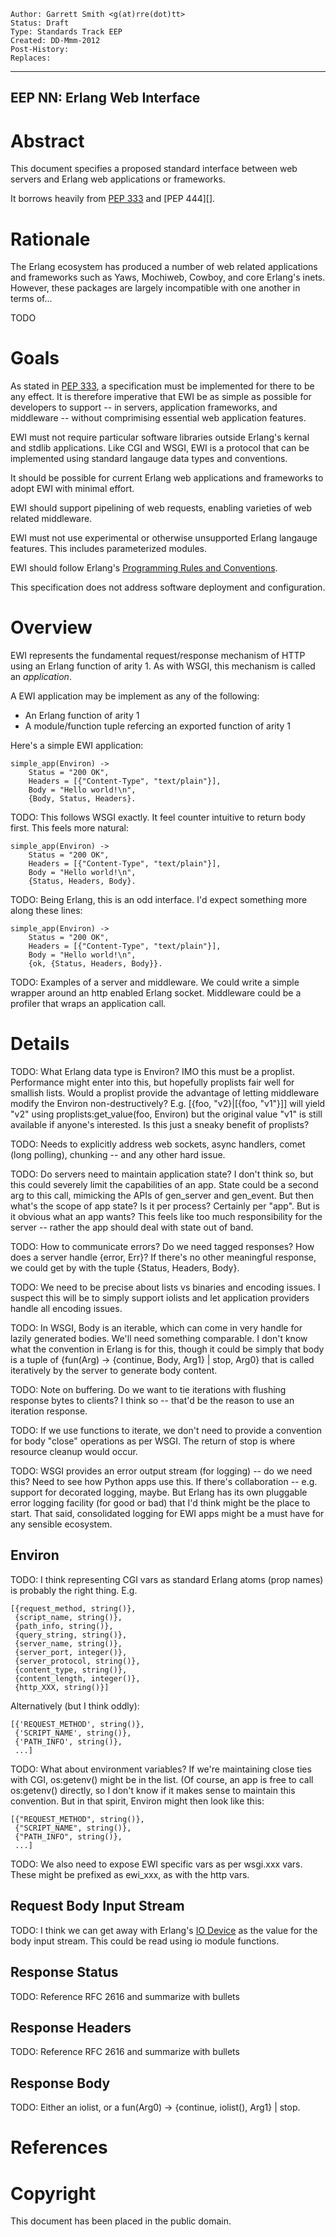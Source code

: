     Author: Garrett Smith <g(at)rre(dot)tt>
    Status: Draft
    Type: Standards Track EEP
    Created: DD-Mmm-2012
    Post-History:
    Replaces:
****
EEP NN: Erlang Web Interface
----


Abstract
========

This document specifies a proposed standard interface between web
servers and Erlang web applications or frameworks.

It borrows heavily from [PEP 333][] and [PEP 444][].


Rationale
=========

The Erlang ecosystem has produced a number of web related applications
and frameworks such as Yaws, Mochiweb, Cowboy, and core Erlang's
inets. However, these packages are largely incompatible with one
another in terms of...

TODO

Goals
=====

As stated in [PEP 333][], a specification must be implemented for
there to be any effect. It is therefore imperative that EWI be as
simple as possible for developers to support -- in servers,
application frameworks, and middleware -- without comprimising
essential web application features.

EWI must not require particular software libraries outside Erlang's
kernal and stdlib applications. Like CGI and WSGI, EWI is a protocol
that can be implemented using standard langauge data types and
conventions.

It should be possible for current Erlang web applications and frameworks
to adopt EWI with minimal effort.

EWI should support pipelining of web requests, enabling varieties of
web related middleware.

EWI must not use experimental or otherwise unsupported Erlang langauge
features. This includes parameterized modules.

EWI should follow Erlang's [Programming Rules and Conventions][].

This specification does not address software deployment and configuration.

Overview
========

EWI represents the fundamental request/response mechanism of HTTP
using an Erlang function of arity 1. As with WSGI, this mechanism is
called an *application*.

A EWI application may be implement as any of the following:

- An Erlang function of arity 1
- A module/function tuple refercing an exported function of arity 1

Here's a simple EWI application:

```
simple_app(Environ) ->
    Status = "200 OK",
    Headers = [{"Content-Type", "text/plain"}],
    Body = "Hello world!\n",
    {Body, Status, Headers}.
```

TODO: This follows WSGI exactly. It feel counter intuitive to return
body first. This feels more natural:

```
simple_app(Environ) ->
    Status = "200 OK",
    Headers = [{"Content-Type", "text/plain"}],
    Body = "Hello world!\n",
    {Status, Headers, Body}.
```

TODO: Being Erlang, this is an odd interface. I'd expect something
more along these lines:

```
simple_app(Environ) ->
    Status = "200 OK",
    Headers = [{"Content-Type", "text/plain"}],
    Body = "Hello world!\n",
    {ok, {Status, Headers, Body}}.
```

TODO: Examples of a server and middleware. We could write a simple
wrapper around an http enabled Erlang socket. Middleware could be a
profiler that wraps an application call.


Details
=======

TODO: What Erlang data type is Environ? IMO this must be a
proplist. Performance might enter into this, but hopefully proplists
fair well for smallish lists. Would a proplist provide the advantage
of letting middleware modify the Environ non-destructively? E.g. [{foo,
"v2}|[{foo, "v1"}]] will yield "v2" using proplists:get_value(foo,
Environ) but the original value "v1" is still available if anyone's
interested. Is this just a sneaky benefit of proplists?

TODO: Needs to explicitly address web sockets, async handlers, comet
(long polling), chunking -- and any other hard issue.

TODO: Do servers need to maintain application state? I don't think so,
but this could severely limit the capabilities of an app. State could
be a second arg to this call, mimicking the APIs of gen_server and
gen_event. But then what's the scope of app state? Is it per process?
Certainly per "app". But is it obvious what an app wants? This feels
like too much responsibility for the server -- rather the app should
deal with state out of band.

TODO: How to communicate errors? Do we need tagged responses? How does
a server handle {error, Err}? If there's no other meaningful response,
we could get by with the tuple {Status, Headers, Body}.

TODO: We need to be precise about lists vs binaries and encoding
issues. I suspect this will be to simply support iolists and let
application providers handle all encoding issues.

TODO: In WSGI, Body is an iterable, which can come in very handle for
lazily generated bodies. We'll need something comparable. I don't know
what the convention in Erlang is for this, though it could be simply
that body is a tuple of {fun(Arg) -> {continue, Body, Arg1} | stop,
Arg0} that is called iteratively by the server to generate body
content.

TODO: Note on buffering. Do we want to tie iterations with flushing
response bytes to clients? I think so -- that'd be the reason to use
an iteration response.

TODO: If we use functions to iterate, we don't need to provide a
convention for body "close" operations as per WSGI. The return of stop
is where resource cleanup would occur.

TODO: WSGI provides an error output stream (for logging) -- do we need
this? Need to see how Python apps use this. If there's collaboration
-- e.g. support for decorated logging, maybe. But Erlang has its own
pluggable error logging facility (for good or bad) that I'd think
might be the place to start. That said, consolidated logging for EWI
apps might be a must have for any sensible ecosystem.

Environ
-------

TODO: I think representing CGI vars as standard Erlang atoms (prop
names) is probably the right thing. E.g.

```
[{request_method, string()},
 {script_name, string()},
 {path_info, string()},
 {query_string, string()},
 {server_name, string()},
 {server_port, integer()},
 {server_protocol, string()},
 {content_type, string()},
 {content_length, integer()},
 {http_XXX, string()}]
```

Alternatively (but I think oddly):

```
[{'REQUEST_METHOD', string()},
 {'SCRIPT_NAME', string()},
 {'PATH_INFO', string()},
 ...]
```

TODO: What about environment variables? If we're maintaining close
ties with CGI, os:getenv() might be in the list. (Of course, an app is
free to call os:getenv() directly, so I don't know if it makes sense
to maintain this convention. But in that spirit, Environ might then
look like this:

```
[{"REQUEST_METHOD", string()},
 {"SCRIPT_NAME", string()},
 {"PATH_INFO", string()},
 ...]
```

TODO: We also need to expose EWI specific vars as per wsgi.xxx
vars. These might be prefixed as ewi_xxx, as with the http vars.

Request Body Input Stream
-------------------------

TODO: I think we can get away with Erlang's [IO Device][] as the value
for the body input stream. This could be read using io module
functions.

Response Status
---------------

TODO: Reference RFC 2616 and summarize with bullets

Response Headers
----------------

TODO: Reference RFC 2616 and summarize with bullets

Response Body
-------------

TODO: Either an iolist, or a fun(Arg0) -> {continue, iolist(), Arg1} |
stop.


References
==========

[PEP 333]: http://www.python.org/dev/peps/pep-0333/
    "Python Web Server Gateway Interface v1.0"

[PEP 333]: http://www.python.org/dev/peps/pep-0333/
    "Python Web3 Interface"

[Programming Rules and Conventions]: http://www.erlang.se/doc/programming_rules.shtml
    "Programming Rules and Conventions"

[IO Device]: http://erlang.org/doc/man/io.html#type-device
    "Erlang's IO Device"

Copyright
=========

This document has been placed in the public domain.



[EmacsVar]: <> "Local Variables:"
[EmacsVar]: <> "mode: indented-text"
[EmacsVar]: <> "indent-tabs-mode: nil"
[EmacsVar]: <> "sentence-end-double-space: t"
[EmacsVar]: <> "fill-column: 70"
[EmacsVar]: <> "coding: utf-8"
[EmacsVar]: <> "End:"
